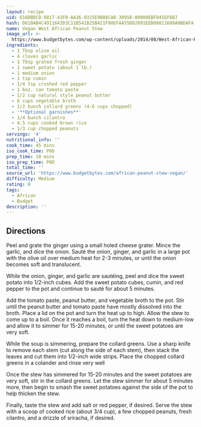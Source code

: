 ```yaml
---
layout: recipe
uid: 616DBDCD-0817-43F0-AA36-8315E9B86CA8-30958-00000EBF845EF6B7
hash: D610AB4C4911643D3C11B541B25B421F90EFAA55D02891EEB08811608A0BDAFA
name: Vegan West African Peanut Stew
image_url: >-
  https://www.budgetbytes.com/wp-content/uploads/2014/08/West-African-Peanut-Stew-V-640x854.jpg
ingredients:
  - 1 Tbsp olive oil
  - 4 cloves garlic
  - 1 Tbsp grated fresh ginger
  - 1 sweet potato (about 1 lb.)
  - 1 medium onion
  - 1 tsp cumin
  - 1/4 tsp crushed red pepper
  - 1 6oz. can tomato paste
  - 1/2 cup natural style peanut butter
  - 6 cups vegetable broth
  - 1/2 bunch collard greens (4-6 cups chopped)
  - '**Optional garnishes**'
  - 1/4 bunch cilantro
  - 4.5 cups cooked brown rice
  - 1/3 cup chopped peanuts
servings: '4'
nutritional_info: ''
cook_time: 45 mins
iso_cook_time: P0D
prep_time: 10 mins
iso_prep_time: P0D
total_time: ''
source_url: 'https://www.budgetbytes.com/african-peanut-stew-vegan/'
difficulty: Medium
rating: 0
tags:
  - African
  - Budget
description: ''
---
```

## Directions

Peel and grate the ginger using a small holed cheese grater. Mince the garlic, and dice the onion. Sauté the onion, ginger, and garlic in a large pot with the olive oil over medium heat for 2-3 minutes, or until the onion becomes soft and translucent.

While the onion, ginger, and garlic are sautéing, peel and dice the sweet potato into 1/2-inch cubes. Add the sweet potato cubes, cumin, and red pepper to the pot and continue to sauté for about 5 minutes.

Add the tomato paste, peanut butter, and vegetable broth to the pot. Stir until the peanut butter and tomato paste have mostly dissolved into the broth. Place a lid on the pot and turn the heat up to high. Allow the stew to come up to a boil. Once it reaches a boil, turn the heat down to medium-low and allow it to simmer for 15-20 minutes, or until the sweet potatoes are very soft.

While the soup is simmering, prepare the collard greens. Use a sharp knife to remove each stem (cut along the side of each stem), then stack the leaves and cut them into 1/2-inch wide strips. Place the chopped collard greens in a colander and rinse very well

Once the stew has simmered for 15-20 minutes and the sweet potatoes are very soft, stir in the collard greens. Let the stew simmer for about 5 minutes more, then begin to smash the sweet potatoes against the side of the pot to help thicken the stew.

Finally, taste the stew and add salt or red pepper, if desired. Serve the stew with a scoop of cooked rice (about 3/4 cup), a few chopped peanuts, fresh cilantro, and a drizzle of sriracha, if desired.
